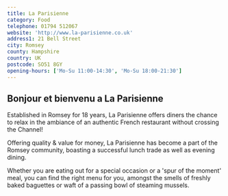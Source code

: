 ```yaml
---
title: La Parisienne
category: Food
telephone: 01794 512067
website: 'http://www.la-parisienne.co.uk'
address1: 21 Bell Street
city: Romsey
county: Hampshire
country: UK
postcode: SO51 8GY
opening-hours: ['Mo-Su 11:00-14:30', 'Mo-Su 18:00-21:30']
---
```

## Bonjour et bienvenu a La Parisienne

Established in Romsey for 18 years, La Parisienne offers diners the chance to relax in the ambiance of an authentic French restaurant without crossing the Channel!

Offering quality & value for money, La Parisienne has become a part of the Romsey community, boasting a successful lunch trade as well as evening dining.

Whether you are eating out for a special occasion or a 'spur of the moment' meal, you can find the right menu for you, amongst the smells of freshly baked baguettes or waft of a passing bowl of steaming mussels.

